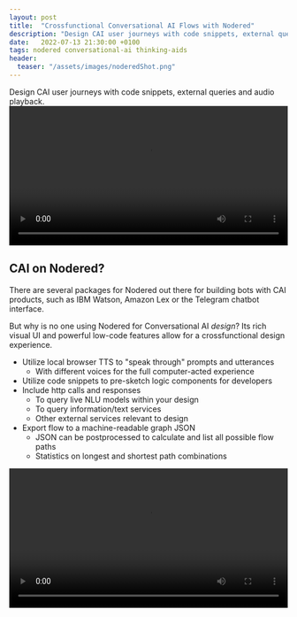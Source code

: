 ```yaml
---
layout: post
title:  "Crossfunctional Conversational AI Flows with Nodered"
description: "Design CAI user journeys with code snippets, external queries and audio playback."
date:   2022-07-13 21:30:00 +0100
tags: nodered conversational-ai thinking-aids
header:
  teaser: "/assets/images/noderedShot.png"
---
```

Design CAI user journeys with code snippets, external queries and audio playback.
<video src="/assets/images/noderedCAIflow.mp4" autoplay loop controls width="100%"></video>
        
## CAI on Nodered?
There are several packages for Nodered out there for building bots with CAI products, such as IBM Watson, Amazon Lex or the Telegram chatbot interface.

But why is no one using Nodered for Conversational AI *design*? 
Its rich visual UI and powerful low-code features allow for a crossfunctional design experience.

- Utilize local browser TTS to "speak through" prompts and utterances
  - With different voices for the full computer-acted experience
- Utilize code snippets to pre-sketch logic components for developers
- Include http calls and responses
  - To query live NLU models within your design
  - To query information/text services
  - Other external services relevant to design
- Export flow to a machine-readable graph JSON 
  - JSON can be postprocessed to calculate and list all possible flow paths
  - Statistics on longest and shortest path combinations
  
<video src="/assets/images/noderedNodes.mp4" autoplay loop controls width="100%"></video>
